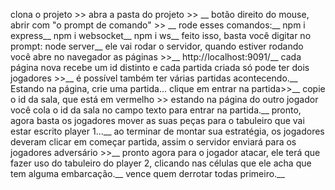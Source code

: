 clona o projeto >> abra a pasta do projeto >> __
botão direito do mouse, abrir com "o prompt de comando" >> __
rode esses comandos:__
npm i express__
npm i websocket__
npm i ws__
feito isso, basta você digitar no prompt: node server__
ele vai rodar o servidor, quando estiver rodando você abre no navegador as páginas >>__
http://localhost:9091/__
cada página nova recebe um id distinto e cada partida criada só pode ter dois jogadores >>__
é possível também ter várias partidas acontecendo.__
Estando na página, crie uma partida... clique em entrar na partida>>__
copie o id da sala, que está em vermelho >> estando na página do outro jogador você cola o id da sala no campo texto para entrar na partida.__
pronto, agora basta os jogadores mover as suas peças para o tabuleiro que vai estar escrito player 1...__
ao terminar de montar sua estratégia, os jogadores deveram clicar em começar partida, assim o servidor enviará para os jogadores adversário >>__
pronto agora para o jogador atacar, ele terá que fazer uso do tabuleiro do player 2, clicando nas células que ele acha que tem alguma embarcação.__
vence quem derrotar todas primeiro.__
